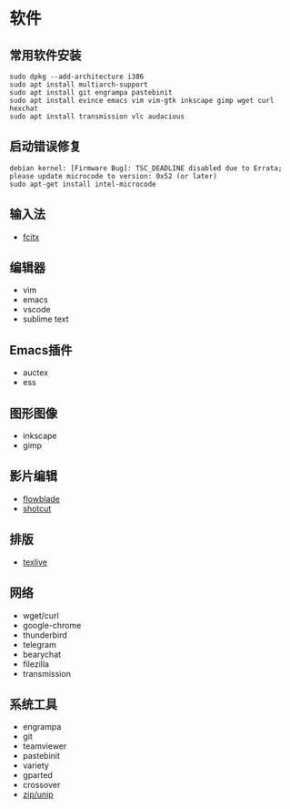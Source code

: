 # 软件

## 常用软件安装

```
sudo dpkg --add-architecture i386
sudo apt install multiarch-support 
sudo apt install git engrampa pastebinit
sudo apt install evince emacs vim vim-gtk inkscape gimp wget curl hexchat
sudo apt install transmission vlc audacious
```

## 启动错误修复 

```
debian kernel: [Firmware Bug]: TSC_DEADLINE disabled due to Errata; please update microcode to version: 0x52 (or later)
sudo apt-get install intel-microcode
```

## 输入法

- [fcitx](fcitx.md)


## 编辑器

- vim
- emacs
- vscode
- sublime text

## Emacs插件

- auctex
- ess

## 图形图像

- inkscape
- gimp

## 影片编辑

- [flowblade](flowblade.md)
- [shotcut](shotcut.md)

## 排版 

- [texlive](texlive.md)

## 网络

- wget/curl
- google-chrome
- thunderbird
- telegram
- bearychat
- filezilla
- transmission

## 系统工具

- engrampa
- git
- teamviewer
- pastebinit
- variety
- gparted
- crossover 
- [zip/unip](zip.md)

